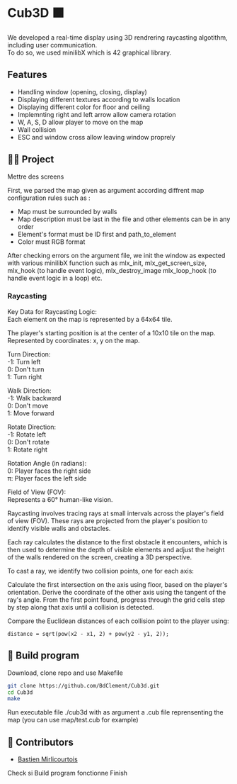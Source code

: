 
# Cub3D 🟫

We developed a real-time display using 3D rendrering raycasting algotithm, including user communication.  
To do so, we used minilibX which is 42 graphical library.

## Features

- Handling window (opening, closing, display)
- Displaying different textures according to walls location
- Displaying different color for floor and ceiling
- Implemnting right and left arrow allow camera rotation
- W, A, S, D allow player to move on the map
- Wall collision
- ESC and window cross allow leaving window proprely

## 👨‍💻 Project 

Mettre des screens

First, we parsed the map given as argument according diffrent map configuration rules such as :
- Map must be surrounded by walls
- Map description must be last in the file and other elements can be in any order
- Element's format must be ID first and path_to_element
- Color must RGB format 
 
After checking errors on the argument file, we init the window as expected with various minilibX function such as mlx_init, mlx_get_screen_size, mlx_hook (to handle event logic), mlx_destroy_image mlx_loop_hook (to handle event logic in a loop) etc.

### Raycasting  

Key Data for Raycasting Logic:  
Each element on the map is represented by a 64x64 tile.

The player's starting position is at the center of a 10x10 tile on the map.  
Represented by coordinates: x, y on the map.

Turn Direction:  
-1: Turn left  
0: Don't turn  
1: Turn right  

Walk Direction:  
-1: Walk backward  
0: Don't move  
1: Move forward  

Rotate Direction:  
-1: Rotate left  
0: Don't rotate  
1: Rotate right  

Rotation Angle (in radians):  
0: Player faces the right side  
π: Player faces the left side  

Field of View (FOV):  
Represents a 60° human-like vision.



Raycasting involves tracing rays at small intervals across the player's field of view (FOV). These rays are projected from the player's position to identify visible walls and obstacles.  

Each ray calculates the distance to the first obstacle it encounters, which is then used to determine the depth of visible elements and adjust the height of the walls rendered on the screen, creating a 3D perspective.


To cast a ray, we identify two collision points, one for each axis:  

Calculate the first intersection on the axis using floor, based on the player's orientation.
Derive the coordinate of the other axis using the tangent of the ray's angle.
From the first point found, progress through the grid cells step by step along that axis until a collision is detected.

Compare the Euclidean distances of each collision point to the player using:
```plaintext
distance = sqrt(pow(x2 - x1, 2) + pow(y2 - y1, 2));
``` 

## 🔧 Build program  
Download, clone repo and use Makefile
```bash
git clone https://github.com/BdClement/Cub3d.git
cd Cub3d
make
```
Run executable file ./cub3d with as argument a .cub file reprensenting the map (you can use map/test.cub for example)



## 💼 Contributors  
- [Bastien Mirlicourtois](https://github.com/bmirlico)


Check si Build program fonctionne 
Finish 
